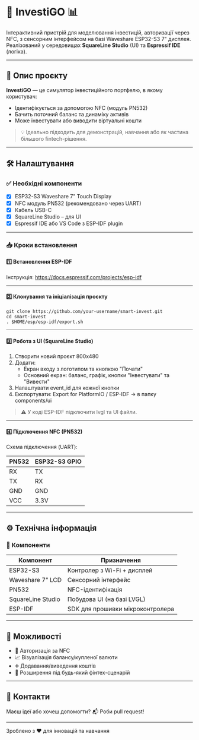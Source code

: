 ﻿
# 💼 InvestiGO 📊

Інтерактивний пристрій для моделювання інвестицій, авторизації через NFC, з сенсорним інтерфейсом на базі Waveshare ESP32-S3 7" дисплея. Реалізований у середовищах **SquareLine Studio** (UI) та **Espressif IDE** (логіка).

---

## 🔎 Опис проєкту

**InvestiGO** — це симулятор інвестиційного портфелю, в якому користувач:

- Ідентифікується за допомогою NFC (модуль PN532)
- Бачить поточний баланс та динаміку активів
- Може інвестувати або виводити віртуальні кошти

> 💡 Ідеально підходить для демонстрацій, навчання або як частина більшого fintech-рішення.

---

## 🛠️ Налаштування

### ✅ Необхідні компоненти

- [x] ESP32-S3 Waveshare 7" Touch Display
- [x] NFC модуль PN532 (рекомендовано через UART)
- [x] Кабель USB-C
- [x] SquareLine Studio – для UI
- [x] Espressif IDE або VS Code з ESP-IDF plugin

---

### 📥 Кроки встановлення

#### 1️⃣ Встановлення ESP-IDF

Інструкція: https://docs.espressif.com/projects/esp-idf

---

#### 2️⃣ Клонування та ініціалізація проєкту

```
git clone https://github.com/your-username/smart-invest.git
cd smart-invest
. $HOME/esp/esp-idf/export.sh
```

---

#### 3️⃣ Робота з UI (SquareLine Studio)

1. Створити новий проєкт 800x480
2. Додати:
   - Екран входу з логотипом та кнопкою "Почати"
   - Основний екран: баланс, графік, кнопки "Інвестувати" та "Вивести"
3. Налаштувати event_id для кожної кнопки
4. Експортувати:
   Export for PlatformIO / ESP-IDF → в папку components/ui

> ⚠️ У коді ESP-IDF підключити lvgl та UI файли.

---

#### 4️⃣ Підключення NFC (PN532)

Схема підключення (UART):

PN532    | ESP32-S3 GPIO
-------- | --------------
RX       | TX
TX       | RX
GND      | GND
VCC      | 3.3V

---


## ⚙️ Технічна інформація

### 🧠 Компоненти

Компонент           | Призначення
--------------------|-------------------------------
ESP32-S3            | Контролер з Wi-Fi + дисплей
Waveshare 7” LCD    | Сенсорний інтерфейс
PN532               | NFC-ідентифікація
SquareLine Studio   | Побудова UI (на базі LVGL)
ESP-IDF             | SDK для прошивки мікроконтролера

---

## 🚀 Можливості

- 🔐 Авторизація за NFC
- 📈 Візуалізація балансу/купленої валюти
- ➕ Додавання/виведення коштів
- 🧩 Розширення під будь-який фінтех-сценарій

---

## 📩 Контакти

Маєш ідеї або хочеш допомогти?
📬 Роби pull request!

---

Зроблено з ❤️ для інновацій та навчання

